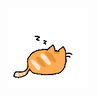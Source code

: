 <img src="https://github.com/satanskitty/satanskitty/blob/main/sleepy.gif?raw=true" width="128" alt="Sleepy cat" />

<!--
![](https://github.com/satanskitty/satanskitty/blob/main/sleepy.gif?raw=true)
**satanskitty/satanskitty** is a ✨ _special_ ✨ repository because its `README.md` (this file) appears on your GitHub profile.

Here are some ideas to get you started:

- 🔭 I’m currently working on ...
- 🌱 I’m currently learning ...
- 👯 I’m looking to collaborate on ...
- 🤔 I’m looking for help with ...
- 💬 Ask me about ...
- 📫 How to reach me: ...
- 😄 Pronouns: ...
- ⚡ Fun fact: ...
-->
